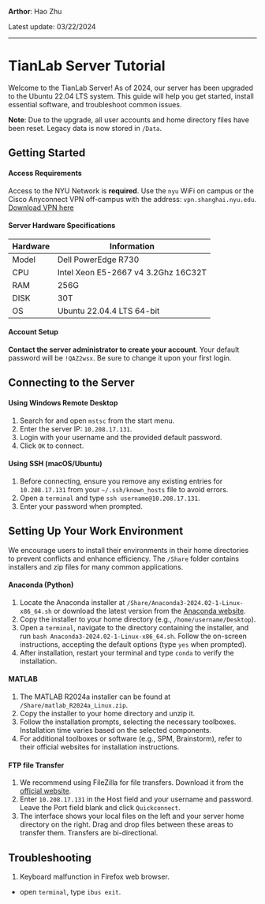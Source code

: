 **Arthor**: Hao Zhu

Latest update: 03/22/2024

---

# TianLab Server Tutorial

Welcome to the TianLab Server! As of 2024, our server has been upgraded to the Ubuntu 22.04 LTS system. This guide will help you get started, install essential software, and troubleshoot common issues.

**Note**: Due to the upgrade, all user accounts and home directory files have been reset. Legacy data is now stored in `/Data`.

## Getting Started

#### Access Requirements
 
Access to the NYU Network is **required**. Use the `nyu` WiFi on campus or the Cisco Anyconnect VPN off-campus with the address: `vpn.shanghai.nyu.edu`.
[Download VPN here](https://shanghai.nyu.edu/it/vpn)

#### Server Hardware Specifications

|Hardware|Information|
|-----|--------|
|Model|Dell PowerEdge R730|
|CPU  |Intel Xeon E5-2667 v4 3.2Ghz 16C32T|
|RAM  |256G|
|DISK |30T|
|OS   |Ubuntu 22.04.4 LTS 64-bit|

#### Account Setup

**Contact the server administrator to create your account**. Your default password will be `!QAZ2wsx`. Be sure to change it upon your first login.

## Connecting to the Server

#### Using Windows Remote Desktop

1. Search for and open `mstsc` from the start menu.
2. Enter the server IP: `10.208.17.131`.
3. Login with your username and the provided default password.
4. Click `OK` to connect.

#### Using SSH (macOS/Ubuntu)

1. Before connecting, ensure you remove any existing entries for `10.208.17.131` from your `~/.ssh/known_hosts` file to avoid errors.
2. Open a `terminal` and type `ssh username@10.208.17.131`.
3. Enter your password when prompted.


## Setting Up Your Work Environment

We encourage users to install their environments in their home directories to prevent conflicts and enhance efficiency. The `/Share` folder contains installers and zip files for many common applications.

#### Anaconda (Python)

1. Locate the Anaconda installer at `/Share/Anaconda3-2024.02-1-Linux-x86_64.sh` or download the latest version from the [Anaconda website](https://www.anaconda.com/download).
2. Copy the installer to your home directory (e.g., `/home/username/Desktop`).
3. Open a `terminal`, navigate to the directory containing the installer, and run `bash Anaconda3-2024.02-1-Linux-x86_64.sh`. Follow the on-screen instructions, accepting the default options (type `yes` when prompted).
4. After installation, restart your terminal and type `conda` to verify the installation.

#### MATLAB

1. The MATLAB R2024a installer can be found at `/Share/matlab_R2024a_Linux.zip`.
2. Copy the installer to your home directory and unzip it.
3. Follow the installation prompts, selecting the necessary toolboxes. Installation time varies based on the selected components.
4. For additional toolboxes or software (e.g., SPM, Brainstorm), refer to their official websites for installation instructions.

#### FTP file Transfer

1. We recommend using FileZilla for file transfers. Download it from the [official website](https://filezilla-project.org/).
2. Enter `10.208.17.131` in the Host field and your username and password. Leave the Port field blank and click `Quickconnect`.
3. The interface shows your local files on the left and your server home directory on the right. Drag and drop files between these areas to transfer them. Transfers are bi-directional.

## Troubleshooting

 1. Keyboard malfunction in Firefox web browser.

 - open `terminal`, type `ibus exit`.